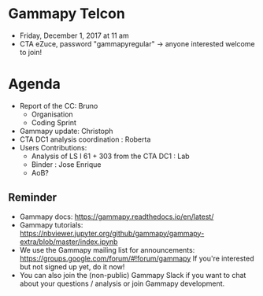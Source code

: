 # Gammapy Telcon

* Friday, December 1, 2017 at 11 am
* CTA eZuce, password "gammapyregular" -> anyone interested welcome to join!

# Agenda

* Report of the CC: Bruno
    * Organisation
    * Coding Sprint
* Gammapy update: Christoph
* CTA DC1 analysis coordination : Roberta
* Users Contributions:
    * Analysis of LS I 61 + 303 from the CTA DC1 : Lab
    * Binder : Jose Enrique
    * AoB?

## Reminder

* Gammapy docs: https://gammapy.readthedocs.io/en/latest/
* Gammapy tutorials: https://nbviewer.jupyter.org/github/gammapy/gammapy-extra/blob/master/index.ipynb
* We use the Gammapy mailing list for announcements:
  https://groups.google.com/forum/#!forum/gammapy
  If you're interested but not signed up yet, do it now!
* You can also join the (non-public) Gammapy Slack if you want
  to chat about your questions / analysis or join Gammapy development.
